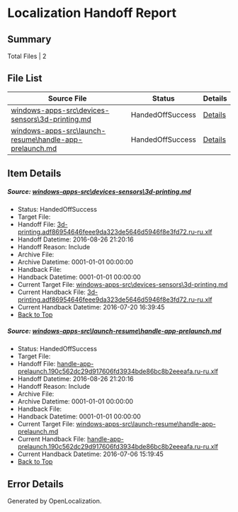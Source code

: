 # <a name='report-top'></a> Localization Handoff Report

## Summary
 Total Files | 2

## File List
 Source File | Status | Details 
 ----------- | ------ | ------- 
 [windows-apps-src\devices-sensors\3d-printing.md](https://github.com/Microsoft/windows-apps/blob/40e0c4a796e58dfa5503f43f21b7bc5feff785d8/windows-apps-src/devices-sensors/3d-printing.md) | HandedOffSuccess | [Details](#adf247b4b2ed13f8c6fb112b0f929d5ed9a3657f3316)
 [windows-apps-src\launch-resume\handle-app-prelaunch.md](https://github.com/Microsoft/windows-apps/blob/ea9aa37e15dbb6c977b0c0be4f91f77f3879e622/windows-apps-src/launch-resume/handle-app-prelaunch.md) | HandedOffSuccess | [Details](#cf7cb9f81207f4f25eb8e78283079df27f83d7dc4373)

## Item Details
##### <a name='adf247b4b2ed13f8c6fb112b0f929d5ed9a3657f3316'></a> Source: [windows-apps-src\devices-sensors\3d-printing.md](https://github.com/Microsoft/windows-apps/blob/40e0c4a796e58dfa5503f43f21b7bc5feff785d8/windows-apps-src/devices-sensors/3d-printing.md)
* Status: HandedOffSuccess
* Target File: 
* Handoff File: [3d-printing.adf86954646feee9da323de5646d5946f8e3fd72.ru-ru.xlf](https://github.com/Microsoft/WDG.handoff/blob/560db215c33f7d52f6e282098fbe3feb90830c46/ol-handoff/Microsoft/windows-apps.ru-ru/master/3d-printing.adf86954646feee9da323de5646d5946f8e3fd72.ru-ru.xlf)
* Handoff Datetime: 2016-08-26 21:20:16
* Handoff Reason: Include
* Archive File: 
* Archive Datetime: 0001-01-01 00:00:00
* Handback File: 
* Handback Datetime: 0001-01-01 00:00:00
* Current Target File: [windows-apps-src\devices-sensors\3d-printing.md](https://github.com/Microsoft/windows-apps.ru-ru/blob/34a9aa0ec25917104b15042b1c4a956abe9c8ca4/windows-apps-src/devices-sensors/3d-printing.md)
* Current Handback File: [3d-printing.adf86954646feee9da323de5646d5946f8e3fd72.ru-ru.xlf](https://github.com/Microsoft/WDG.handback/blob/34f8c55e7da1172ae438666ddec75c2a14fc2151/ol-handback/Microsoft/windows-apps.ru-ru/master/3d-printing.adf86954646feee9da323de5646d5946f8e3fd72.ru-ru.xlf)
* Current Handback Datetime: 2016-07-20 16:39:45
* [Back to Top](#report-top)

##### <a name='cf7cb9f81207f4f25eb8e78283079df27f83d7dc4373'></a> Source: [windows-apps-src\launch-resume\handle-app-prelaunch.md](https://github.com/Microsoft/windows-apps/blob/ea9aa37e15dbb6c977b0c0be4f91f77f3879e622/windows-apps-src/launch-resume/handle-app-prelaunch.md)
* Status: HandedOffSuccess
* Target File: 
* Handoff File: [handle-app-prelaunch.190c562dc29d917606fd3934bde86bc8b2eeeafa.ru-ru.xlf](https://github.com/Microsoft/WDG.handoff/blob/560db215c33f7d52f6e282098fbe3feb90830c46/ol-handoff/Microsoft/windows-apps.ru-ru/master/handle-app-prelaunch.190c562dc29d917606fd3934bde86bc8b2eeeafa.ru-ru.xlf)
* Handoff Datetime: 2016-08-26 21:20:16
* Handoff Reason: Include
* Archive File: 
* Archive Datetime: 0001-01-01 00:00:00
* Handback File: 
* Handback Datetime: 0001-01-01 00:00:00
* Current Target File: [windows-apps-src\launch-resume\handle-app-prelaunch.md](https://github.com/Microsoft/windows-apps.ru-ru/blob/93f7daed53c2f646ab9c83858aa28237022d818d/windows-apps-src/launch-resume/handle-app-prelaunch.md)
* Current Handback File: [handle-app-prelaunch.190c562dc29d917606fd3934bde86bc8b2eeeafa.ru-ru.xlf](https://github.com/Microsoft/WDG.handback/blob/d3d0e23c0b6ca1c844ba3c34aead5291de8d3362/ol-handback/Microsoft/windows-apps.ru-ru/master/handle-app-prelaunch.190c562dc29d917606fd3934bde86bc8b2eeeafa.ru-ru.xlf)
* Current Handback Datetime: 2016-07-06 15:19:45
* [Back to Top](#report-top)


## Error Details

Generated by OpenLocalization.
